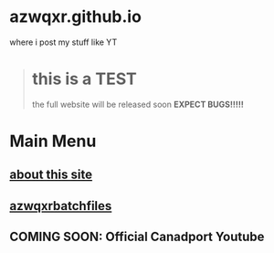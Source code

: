 # azwqxr.github.io
where i post my stuff like YT
> # this is a TEST
> the full website will be released soon
> <strong>EXPECT BUGS!!!!!</strong></em>
# Main Menu
## [about this site](https://azwqxr.github.io/about/)
## [azwqxrbatchfiles](https://azwqxr.github.io/batchfiles/)
## COMING SOON: Official Canadport Youtube
